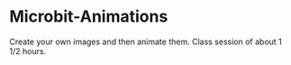 # Microbit-Animations
Create your own images and then animate them. Class session of about 1 1/2 hours.

